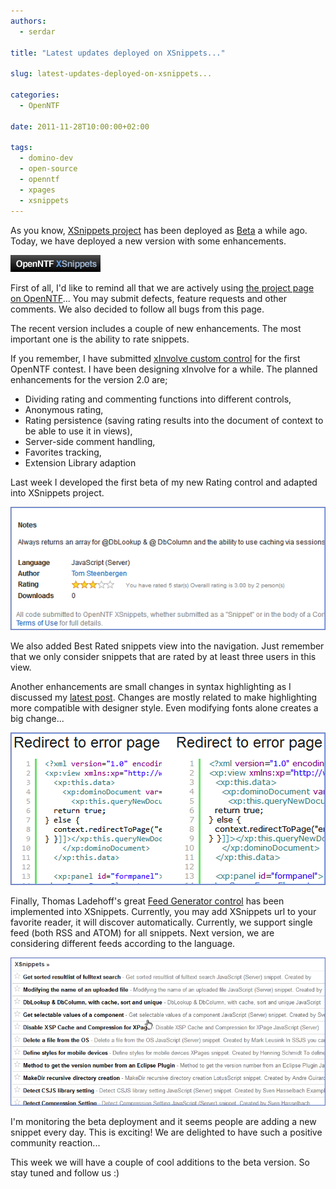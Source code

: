 ```yaml
---
authors:
  - serdar

title: "Latest updates deployed on XSnippets..."

slug: latest-updates-deployed-on-xsnippets...

categories:
  - OpenNTF

date: 2011-11-28T10:00:00+02:00

tags:
  - domino-dev
  - open-source
  - openntf
  - xpages
  - xsnippets
---
```


As you know, [XSnippets project](http://www.openntf.org/blogs/openntf.nsf/d6plinks/NHEF-8NNBK7) has been deployed as [Beta](http://openntf.org/xsnippets) a while ago. Today, we have deployed a new version with some enhancements.
<!-- more -->
![A picture named M2](../../images/imported/latest-updates-deployed-on-xsnippets-M2.gif)

First of all, I'd like to remind all that we are actively using [the project page on OpenNTF](http://xsnippets.openntf.org/)... You may submit defects, feature requests and other comments. We also decided to follow all bugs from this page.

The recent version includes a couple of new enhancements. The most important one is the ability to rate snippets.

If you remember, I have submitted [xInvolve custom control](http://www.openntf.org/internal/home.nsf/project.xsp?action=openDocument&name=xInvolve%20Custom%20Control) for the first OpenNTF contest. I have been designing xInvolve for a while. The planned enhancements for the version 2.0 are;

- Dividing rating and commenting functions into different controls,
- Anonymous rating,
- Rating persistence (saving rating results into the document of context to be able to use it in views),
- Server-side comment handling,
- Favorites tracking,
- Extension Library adaption

Last week I developed the first beta of my new Rating control and adapted into XSnippets project.

![Image:Latest updates deployed on XSnippets...](../../images/imported/latest-updates-deployed-on-xsnippets-M3.gif)

We also added Best Rated snippets view into the navigation. Just remember that we only consider snippets that are rated by at least three users in this view.

Another enhancements are small changes in syntax highlighting as I discussed my [latest post](2011-11-highlight-your-syntax-in-designer-style....md "highlight-your-syntax-in-designer-style....htm"). Changes are mostly related to make highlighting more compatible with designer style. Even modifying fonts alone creates a big change...

![Image:Latest updates deployed on XSnippets...](../../images/imported/latest-updates-deployed-on-xsnippets-M4.gif)

Finally, Thomas Ladehoff's great [Feed Generator control](http://www.openntf.org/internal/home.nsf/project.xsp?action=openDocument&name=Feed%20generator%20XPage%20agent) has been implemented into XSnippets. Currently, you may add XSnippets url to your favorite reader, it will discover automatically. Currently, we support single feed (both RSS and ATOM) for all snippets. Next version, we are considering different feeds according to the language.

![Image:Latest updates deployed on XSnippets...](../../images/imported/latest-updates-deployed-on-xsnippets-M5.gif)

I'm monitoring the beta deployment and it seems people are adding a new snippet every day. This is exciting! We are delighted to have such a positive community reaction...

This week we will have a couple of cool additions to the beta version. So stay tuned and follow us :)
